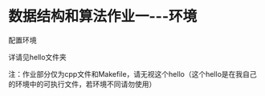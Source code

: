 # 数据结构和算法作业一---环境

配置环境

详请见hello文件夹

注：作业部分仅为cpp文件和Makefile，请无视这个hello（这个hello是在我自己的环境中的可执行文件，若环境不同请勿使用）
